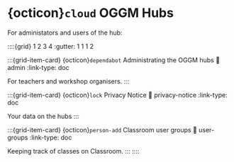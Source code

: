 # {octicon}`cloud` OGGM Hubs

For administators and users of the hub:

::::{grid} 1 2 3 4
:gutter: 1 1 1 2

:::{grid-item-card} {octicon}`dependabot` Administrating the OGGM hubs
:link: admin
:link-type: doc

For teachers and workshop organisers.
:::

:::{grid-item-card} {octicon}`lock` Privacy Notice
:link: privacy-notice
:link-type: doc

Your data on the hubs
:::

:::{grid-item-card} {octicon}`person-add` Classroom user groups
:link: user-groups
:link-type: doc

Keeping track of classes on Classroom.
:::
::::